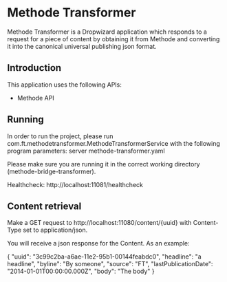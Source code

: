 # Methode Transformer
Methode Transformer is a Dropwizard application which responds to a request for a piece of content by 
obtaining it from Methode and converting it into the canonical universal publishing json format.

## Introduction
This application uses the following APIs:
 * Methode API

## Running
In order to run the project, please run com.ft.methodetransformer.MethodeTransformerService with the following program
parameters: server methode-transformer.yaml

Please make sure you are running it in the correct working directory (methode-bridge-transformer).

Healthcheck: http://localhost:11081/healthcheck

## Content retrieval
Make a GET request to http://localhost:11080/content/{uuid} with Content-Type set to application/json. 

You will receive a json response for the Content. As an example:

{
"uuid": "3c99c2ba-a6ae-11e2-95b1-00144feabdc0",
"headline": "a headline",
"byline": "By someone",
"source": "FT",
"lastPublicationDate": "2014-01-01T00:00:00.000Z",
"body": "<body>The body</body>"
}




